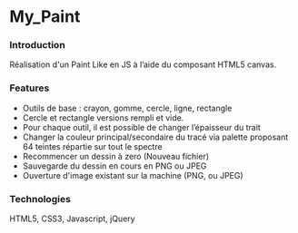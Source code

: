 # My_Paint

### Introduction

Réalisation d'un Paint Like en JS à l’aide du composant HTML5 canvas.

### Features

- Outils de base : crayon, gomme, cercle, ligne, rectangle
- Cercle et rectangle versions rempli et vide.
- Pour chaque outil, il est possible de changer l’épaisseur du trait
- Changer la couleur principal/secondaire du tracé via palette proposant 64 teintes répartie sur tout le spectre
- Recommencer un dessin à zero (Nouveau fichier)
- Sauvegarde du dessin en cours en PNG ou JPEG
- Ouverture d'image existant sur la machine (PNG, ou JPEG)

### Technologies

HTML5, CSS3, Javascript, jQuery
